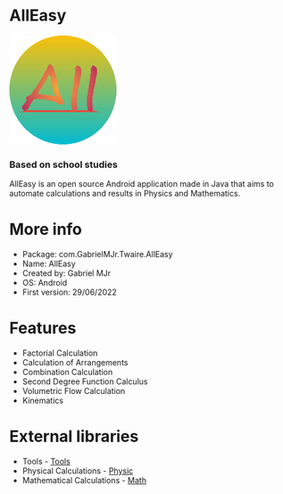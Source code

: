 # AllEasy

![AllEasy](https://raw.githubusercontent.com/gabrielmjr/AllEasy/master/app/src/main/res/mipmap-xxxhdpi/ic_launcher_round.png)
### Based on school studies

AllEasy is an open source Android application made in Java that aims to automate calculations and results in Physics and Mathematics.



# **More info**
- Package: com.GabrielMJr.Twaire.AllEasy
- Name: AllEasy
- Created by: Gabriel MJr
- OS: Android
- First version: 29/06/2022



# **Features**
- Factorial Calculation
- Calculation of Arrangements
- Combination Calculation
- Second Degree Function Calculus
- Volumetric Flow Calculation
- Kinematics


# **External libraries**
- Tools - [Tools](https://gitHub.com/gabrielmjr/Tools)
- Physical Calculations - [Physic](https://github.com/gabrielmjr/Physic)
- Mathematical Calculations - [Math](https://gitHub.com/gabrielmjr/Math)

